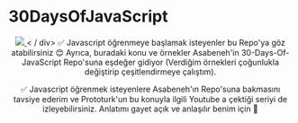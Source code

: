 # 30DaysOfJavaScript
<div align="center">
  <a class="header-badge" target="_blank" href="https://www.linkedin.com/in/hercaisevvalerdem/">
  <img src="https://img.shields.io/badge/style--5eba00.svg?label=LinkedIn&logo=linkedin&style=social">
  </a>
  < / div>
✅ Javascript öğrenmeye başlamak isteyenler bu Repo'ya göz atabilirsiniz 😊
Ayrıca, buradaki konu ve örnekler Asabeneh'in 30-Days-Of-JavaScript Repo'suna eşdeğer gidiyor 
(Verdiğim örnekleri çoğunlukla değiştirip çeşitlendirmeye çalıştım).

✅ Javascript öğrenmek isteyenlere Asabeneh'ın Repo'suna bakmasını tavsiye ederim ve Prototurk'un bu konuyla ilgili 
Youtube a çektiği seriyi de izleyebilirsiniz. Anlatımı gayet açık ve anlaşılır benim için 🙂
